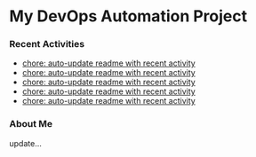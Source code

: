 # My DevOps Automation Project

### Recent Activities
<!-- activity:START -->
- [chore: auto-update readme with recent activity](https://github.com/kaigiii/mybowling-app/commit/1f8fe6916cd6b4203b22777f93b2956324e259c2)
- [chore: auto-update readme with recent activity](https://github.com/kaigiii/mybowling-app/commit/c941b556cda60eee6e287e4bd483eba2265da807)
- [chore: auto-update readme with recent activity](https://github.com/kaigiii/mybowling-app/commit/1967557108f3288576a637bcc8952378870cd4fe)
- [chore: auto-update readme with recent activity](https://github.com/kaigiii/mybowling-app/commit/81f9047611a610efb56e93971180655f1eaf72ad)
- [chore: auto-update readme with recent activity](https://github.com/kaigiii/mybowling-app/commit/8740685bd0cc88a4a65f108cf079752d6f0f30b8)
<!-- activity:END -->

### About Me
<!-- MYLINKS:START -->
<!-- MYLINKS:END -->

update...

